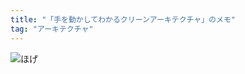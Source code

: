 ```yaml
---
title: "「手を動かしてわかるクリーンアーキテクチャ」のメモ"
tag: "アーキテクチャ"
---
```


![ほげ](/image/architecture/clean_architecture_handson/alean_architecture.jpg)
